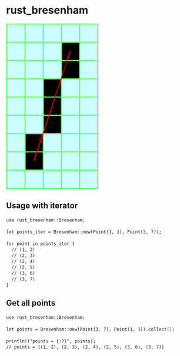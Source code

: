 # rust_bresenham

![bresenham line](bresenham.png "Bresenham line")

## Usage with iterator

    use rust_bresenham::Bresenham;

    let points_iter = Bresenham::new(Point(1, 1), Point(3, 7));

    for point in points_iter {
      // (1, 2)
      // (2, 3)
      // (2, 4)
      // (2, 5)
      // (3, 6)
      // (3, 7)
    }

## Get all points

    use rust_bresenham::Bresenham;

    let points = Bresenham::new(Point(3, 7), Point(1, 1)).collect();

    println!("points = {:?}", points);
    // points = [(1, 2), (2, 3), (2, 4), (2, 5), (3, 6), (3, 7)]
